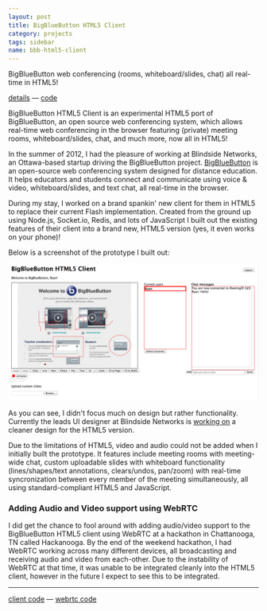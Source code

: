 ```yaml
---
layout: post
title: BigBlueButton HTML5 Client
category: projects
tags: sidebar
name: bbb-html5-client
---
```


BigBlueButton web conferencing (rooms, whiteboard/slides, chat) all real-time in HTML5!

[details](/projects/bbb-html5-client) &mdash; [code](https://github.com/bigbluebutton/bigbluebutton/tree/master/labs/bbb-html5-client)

<!-- truncate_here -->

BigBlueButton HTML5 Client is an experimental HTML5 port of BigBlueButton, an open source web conferencing system, which allows real-time web conferencing in the browser featuring (private) meeting rooms, whiteboard/slides, chat, and much more, now all in HTML5!

In the summer of 2012, I had the pleasure of working at Blindside Networks, an Ottawa-based startup driving the BigBlueButton project. <a href="http://bigbluebutton.org" target="_blank">BigBlueButton</a> is an open-source web conferencing system designed for distance education. It helps educators and students connect and communicate using voice & video, whiteboard/slides, and text chat, all real-time in the browser.

During my stay, I worked on a brand spankin' new client for them in HTML5 to replace their current Flash implementation. Created from the ground up using Node.js, Socket.io, Redis, and lots of JavaScript I built out the existing features of their client into a brand new, HTML5 version (yes, it even works on your phone)!

Below is a screenshot of the prototype I built out:

![BigBlueButton HTML5 Demo](/img/bbb-html5.png "BigBlueButton HTML5 Demo")

As you can see, I didn't focus much on design but rather functionality. Currently the leads UI designer at Blindside Networks is [working on](http://www.bigbluebutton.org/2012/12/28/revisiting-the-html-5-ui-design/) a cleaner design for the HTML5 version.

Due to the limitations of HTML5, video and audio could not be added when I initially built the prototype. It features include meeting rooms with meeting-wide chat, custom uploadable slides with whiteboard functionality (lines/shapes/text annotations, clears/undos, pan/zoom) with real-time syncronization between every member of the meeting simultaneously, all using standard-compliant HTML5 and JavaScript.

### Adding Audio and Video support using WebRTC

I did get the chance to fool around with adding audio/video support to the BigBlueButton HTML5 client using WebRTC at a hackathon in Chattanooga, TN called Hackanooga. By the end of the weekend hackathon, I had WebRTC working across many different devices, all broadcasting and receiving audio and video from each-other. Due to the instability of WebRTC at that time, it was unable to be integrated cleanly into the HTML5 client, however in the future I expect to see this to be integrated.

- - -

[client code](https://github.com/bigbluebutton/bigbluebutton/tree/master/labs/bbb-html5-client) &mdash; [webrtc code](https://github.com/bigbluebutton/bigbluebutton/tree/master/labs/bbb-html5-client)
